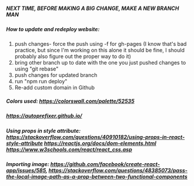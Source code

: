 ##### NEXT TIME, BEFORE MAKING A BIG CHANGE, MAKE A NEW BRANCH MAN

##### How to update and redeploy website:

1. push changes- force the push using -f for gh-pages (I know that's bad practice, but since I'm working on this alone it should be fine, I should probably also figure out the proper way to do it)
2. bring other branch up to date with the one you just pushed changes to using "git rebase"
3. push changes for updated branch
4. run "npm run deploy"
5. Re-add custom domain in Github

##### Colors used: https://colorswall.com/palette/52535

##### https://autoprefixer.github.io/

##### Using props in style attribute: https://stackoverflow.com/questions/40910182/using-props-in-react-style-attribute https://reactjs.org/docs/dom-elements.html https://www.w3schools.com/react/react_css.asp

##### Importing image: https://github.com/facebook/create-react-app/issues/585, https://stackoverflow.com/questions/48385073/pass-the-local-image-path-as-a-prop-between-two-functional-components
